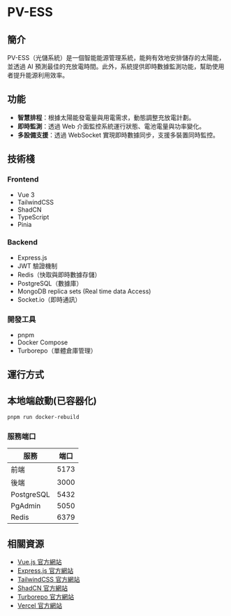 # PV-ESS

## 簡介

PV-ESS（光儲系統）是一個智能能源管理系統，能夠有效地安排儲存的太陽能，並透過 AI 預測最佳的充放電時間。此外，系統提供即時數據監測功能，幫助使用者提升能源利用效率。

## 功能

- **智慧排程**：根據太陽能發電量與用電需求，動態調整充放電計劃。
- **即時監測**：透過 Web 介面監控系統運行狀態、電池電量與功率變化。
- **多設備支援**：透過 WebSocket 實現即時數據同步，支援多裝置同時監控。

## 技術棧

### **Frontend**

- Vue 3
- TailwindCSS
- ShadCN
- TypeScript
- Pinia

### **Backend**

- Express.js
- JWT 驗證機制
- Redis（快取與即時數據存儲）
- PostgreSQL（數據庫）
- MongoDB replica sets (Real time data Access)
- Socket.io（即時通訊）

### **開發工具**

- pnpm
- Docker Compose
- Turborepo（單體倉庫管理）


## 運行方式

## 本地端啟動(已容器化)
```sh
pnpm run docker-rebuild
```
### **服務端口**

| 服務       | 端口 |
| ---------- | ---- |
| 前端       | 5173 |
| 後端       | 3000 |
| PostgreSQL | 5432 |
| PgAdmin    | 5050 |
| Redis      | 6379 |

## 相關資源

- [Vue.js 官方網站](https://vuejs.org/)
- [Express.js 官方網站](https://expressjs.com/)
- [TailwindCSS 官方網站](https://tailwindcss.com/)
- [ShadCN 官方網站](https://ui.shadcn.com/)
- [Turborepo 官方網站](https://turbo.build/repo)
- [Vercel 官方網站](https://vercel.com/)
